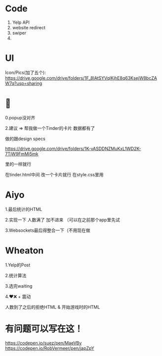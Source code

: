 # Code
1. Yelp API
2. website redirect
3. swiper
4.

# UI

Icon/Pics(加了五个):
https://drive.google.com/drive/folders/1F_8lAtSYVqlKjhE8q63KsejW8bcZAW7q?usp=sharing


# 🍩

0.popup没对齐

2.建议 => 帮我做一个Tinder的卡片 数据都有了

做的跟design specs 

https://drive.google.com/drive/folders/1K-vASDDNZMuKxL1WD2K-7TjW9FmMi5mk

里的一样就行

在tinder.html中间 改一个卡片就行 在style.css里用 

# Aiyo

1.最后统计的HTML

2.实现一下 人数满了 加不进来 （可以在之前那个app里先试

3.Websockets最后得整合一下（不用现在做


# Wheaton

1.Yelp的Post

2.统计算法

3.选完waiting

4.❤❌ + 震动

人数到了之后的拒绝HTML & 开始游戏时的HTML


# 有问题可以写在这！

https://codepen.io/suez/pen/MaeVBy
https://codepen.io/RobVermeer/pen/japZpY